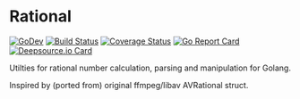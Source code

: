 # Rational

[![GoDev][godev-image]][godev-url]
[![Build Status][build-image]][build-url]
[![Coverage Status][coverage-image]][coverage-url]
[![Go Report Card][goreport-image]][goreport-url]
[![Deepsource.io Card][deepsource-io-image]][deepsource-io-url]

Utilties for rational number calculation, parsing and manipulation for Golang.

Inspired by (ported from) original ffmpeg/libav AVRational struct.

[godev-image]: https://img.shields.io/badge/go.dev-reference-5272B4?logo=go&logoColor=white
[godev-url]: https://pkg.go.dev/github.com/go-x-pkg/rational

[build-image]: https://travis-ci.com/go-x-pkg/rational.svg?branch=master
[build-url]: https://travis-ci.com/go-x-pkg/rational

[coverage-image]: https://coveralls.io/repos/github/go-x-pkg/rational/badge.svg?branch=master
[coverage-url]: https://coveralls.io/github/go-x-pkg/rational?branch=master

[goreport-image]: https://goreportcard.com/badge/github.com/go-x-pkg/rational
[goreport-url]: https://goreportcard.com/report/github.com/go-x-pkg/rational

[deepsource-io-image]: https://static.deepsource.io/deepsource-badge-light-mini.svg
[deepsource-io-url]: https://deepsource.io/gh/go-x-pkg/rational/?ref=repository-badge
